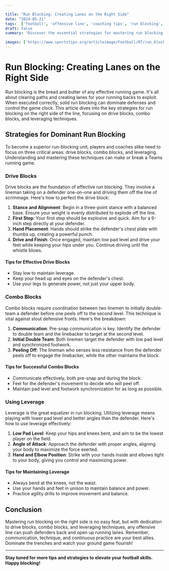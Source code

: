 ```yaml
---

title: "Run Blocking: Creating Lanes on the Right Side"
date: "2024-05-21"
tags:  ['football', 'offensive line', 'coaching tips', 'run blocking', 'techniques', 'drive blocks', 'combo blocks', 'leverage', 'strategy']
draft: false
summary: "Discover the essential strategies for mastering run blocking on the right side, with insights on drive blocks, combo blocks, and leveraging your position to move defenders efficiently."

images: ['https://www.sportstips.org/articleimage/Football/RT/run_blocking_creating_lanes_on_the_right_side.webp']
---
```


# Run Blocking: Creating Lanes on the Right Side

Run blocking is the bread and butter of any effective running game. It's all about clearing paths and creating lanes for your running backs to exploit. When executed correctly, solid run blocking can dominate defenses and control the game clock. This article dives into the key strategies for run blocking on the right side of the line, focusing on drive blocks, combo blocks, and leveraging techniques.

## Strategies for Dominant Run Blocking

To become a superior run-blocking unit, players and coaches alike need to focus on three critical areas: drive blocks, combo blocks, and leveraging. Understanding and mastering these techniques can make or break a Teams running game.

### Drive Blocks

Drive blocks are the foundation of effective run blocking. They involve a lineman taking on a defender one-on-one and driving them off the line of scrimmage. Here's how to perfect the drive block:

1. **Stance and Alignment**: Begin in a three-point stance with a balanced base. Ensure your weight is evenly distributed to explode off the line.
2. **First Step**: Your first step should be explosive and quick. Aim for a 6-inch step directly at your defender.
3. **Hand Placement**: Hands should strike the defender's chest plate with thumbs up, creating a powerful punch.
4. **Drive and Finish**: Once engaged, maintain low pad level and drive your feet while keeping your hips under you. Continue driving until the whistle blows.

#### Tips for Effective Drive Blocks

- Stay low to maintain leverage.
- Keep your head up and eyes on the defender's chest.
- Use your legs to generate power, not just your upper body.

### Combo Blocks

Combo blocks require coordination between two linemen to initially double-team a defender before one peels off to the second level. This technique is vital against stout defensive fronts. Here's the breakdown:

1. **Communication**: Pre-snap communication is key. Identify the defender to double team and the linebacker to target at the second level.
2. **Initial Double Team**: Both linemen target the defender with low pad level and synchronized footwork.
3. **Peeling Off**: The lineman who senses less resistance from the defender peels off to engage the linebacker, while the other maintains the block.

#### Tips for Successful Combo Blocks

- Communicate effectively, both pre-snap and during the block.
- Feel for the defender's movement to decide who will peel off.
- Maintain pad level and footwork synchronization for as long as possible.

### Using Leverage

Leverage is the great equalizer in run blocking. Utilizing leverage means playing with lower pad level and better angles than the defender. Here's how to use leverage effectively:

1. **Low Pad Level**: Keep your hips and knees bent, and aim to be the lowest player on the field.
2. **Angle of Attack**: Approach the defender with proper angles, aligning your body to maximize the force exerted.
3. **Hand and Elbow Position**: Strike with your hands inside and elbows tight to your body, giving you control and maximizing power.

#### Tips for Maintaining Leverage

- Always bend at the knees, not the waist.
- Use your hands and feet in unison to maintain balance and power.
- Practice agility drills to improve movement and balance.

## Conclusion

Mastering run blocking on the right side is no easy feat, but with dedication to drive blocks, combo blocks, and leveraging techniques, any offensive line can push defenders back and open up running lanes. Remember, communication, technique, and continuous practice are your best allies. Dominate the trenches and watch your ground game flourish!

---

**Stay tuned for more tips and strategies to elevate your football skills. Happy blocking!**

```